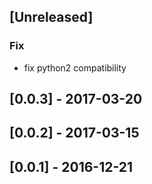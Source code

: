 <a name="unreleased"></a>
## [Unreleased]

### Fix
- fix python2 compatibility

<a name="0.0.3"></a>
## [0.0.3] - 2017-03-20

<a name="0.0.2"></a>
## [0.0.2] - 2017-03-15

<a name="0.0.1"></a>
## [0.0.1] - 2016-12-21

